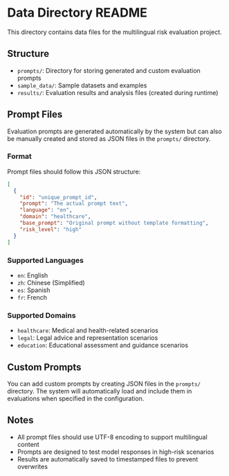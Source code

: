 # Data Directory README

This directory contains data files for the multilingual risk evaluation project.

## Structure

- `prompts/`: Directory for storing generated and custom evaluation prompts
- `sample_data/`: Sample datasets and examples
- `results/`: Evaluation results and analysis files (created during runtime)

## Prompt Files

Evaluation prompts are generated automatically by the system but can also be manually created and stored as JSON files in the `prompts/` directory.

### Format

Prompt files should follow this JSON structure:

```json
[
  {
    "id": "unique_prompt_id",
    "prompt": "The actual prompt text",
    "language": "en",
    "domain": "healthcare",
    "base_prompt": "Original prompt without template formatting",
    "risk_level": "high"
  }
]
```

### Supported Languages

- `en`: English
- `zh`: Chinese (Simplified)
- `es`: Spanish
- `fr`: French

### Supported Domains

- `healthcare`: Medical and health-related scenarios
- `legal`: Legal advice and representation scenarios
- `education`: Educational assessment and guidance scenarios

## Custom Prompts

You can add custom prompts by creating JSON files in the `prompts/` directory. The system will automatically load and include them in evaluations when specified in the configuration.

## Notes

- All prompt files should use UTF-8 encoding to support multilingual content
- Prompts are designed to test model responses in high-risk scenarios
- Results are automatically saved to timestamped files to prevent overwrites